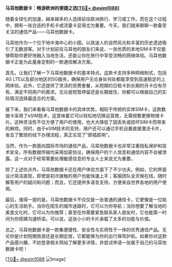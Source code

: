 **马耳他数据卡：畅游欧洲的便捷之选[[TG💪+ @esim1088](https://t.me/s/esim1088)]**

随着全球化的加速，越来越多的人选择前往欧洲旅行、学习或工作。而在这个过程中，拥有一张合适的手机卡或流量卡显得尤为重要。今天，我们就来聊聊一款备受关注的通信产品——马耳他数据卡。

马耳他作为一个位于地中海中心的小国，以其迷人的自然风光和丰富的历史遗迹吸引了无数游客。对于计划前往马耳他的朋友们来说，一张优质的本地SIM卡不仅能够帮助你更好地融入当地生活，还能让你在旅行中享受流畅的网络体验。马耳他数据卡正是为此量身定制的一款通信解决方案。

首先，让我们了解一下马耳他数据卡的基本特点。这款卡支持多种网络制式，包括4G LTE以及部分地区的5G服务，确保用户无论身处何处都能享受到高速稳定的上网体验。此外，它还提供了灵活的资费套餐，从短期的日租卡到长期的月卡应有尽有，满足不同用户的需求。无论是短暂停留还是长期居住，你都可以根据自己的实际情况选择最适合的方案。

接下来，我们来看看马耳他数据卡的具体优势。相较于传统的实体SIM卡，这款数据卡采用了eSIM技术，这意味着它可以轻松地切换运营商，无需频繁更换物理卡片。这种灵活性不仅方便了用户的使用，也大大降低了因丢失或损坏SIM卡而带来的麻烦。同时，由于eSIM技术的支持，用户还可以通过手机设置直接激活卡片，省去了繁琐的线下办理流程，真正实现了“即插即用”。

当然，作为一款面向国际市场的通信产品，马耳他数据卡也非常注重隐私保护和技术安全。所有数据传输均采用加密协议，确保用户的个人信息和通信内容不会被泄露。这一点对于经常需要处理敏感信息的专业人士来说尤为重要。

除了上述优点外，马耳他数据卡还在用户体验方面下了不少功夫。例如，它的界面设计简洁直观，即使是初次接触的用户也能快速上手；客服团队全天候在线，随时解答用户的疑问和问题；而且，它还提供多语言支持，方便来自世界各地的用户使用。

最后，值得一提的是，马耳他数据卡不仅仅是一张普通的通信卡，它更像是一位贴心的生活助手。当你在陌生的城市迷路时，它可以为你导航；当你想要了解当地的美食文化时，它可以为你推荐；甚至在你需要紧急联系家人朋友时，它也能第一时间为你搭建沟通桥梁。可以说，这张小小的卡片承载了太多的功能与价值。

总之，马耳他数据卡是一款集便捷性、安全性与实用性于一体的优秀通信产品。无论你是计划短期旅游还是长期定居，它都能够为你的出行保驾护航。如果你对这款产品感兴趣，不妨登录相关网站了解更多详情，并尝试申请一张属于自己的马耳他数据卡吧！

[[TG💪+ @esim1088](https://t.me/s/esim1088) ![Image](https://i.postimg.cc/4NQfJmqS/Snipaste-2025-05-13-00-14-12.png)]